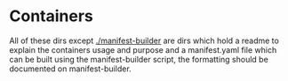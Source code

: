 # Containers

All of these dirs except [./manifest-builder](./manifest-builder) are dirs which hold a readme to explain the containers usage and purpose and a manifest.yaml file which can be built using the manifest-builder script, the formatting should be documented on manifest-builder.